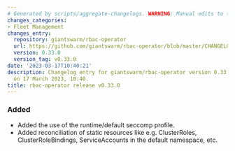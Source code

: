 ```yaml
---
# Generated by scripts/aggregate-changelogs. WARNING: Manual edits to this files will be overwritten.
changes_categories:
- Fleet Management
changes_entry:
  repository: giantswarm/rbac-operator
  url: https://github.com/giantswarm/rbac-operator/blob/master/CHANGELOG.md#0330---2023-03-17
  version: 0.33.0
  version_tag: v0.33.0
date: '2023-03-17T10:40:21'
description: Changelog entry for giantswarm/rbac-operator version 0.33.0, published
  on 17 March 2023, 10:40.
title: rbac-operator release v0.33.0
---
```


### Added
- Added the use of the runtime/default seccomp profile.
- Added reconciliation of static resources like e.g. ClusterRoles, ClusterRoleBindings, ServiceAccounts in the default namespace, etc.
